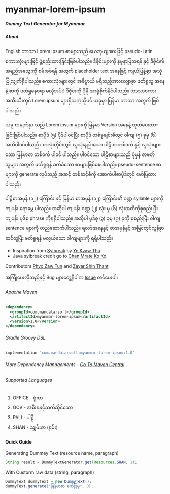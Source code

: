 # **myanmar-lorem-ipsum**
##### Dummy Text Generator for Myanmar

#####  About
English ဘာသာ Lorem ipsum စာများသည် ယေဘုယျအားဖြင့် pseudo-Latin စကားလုံးများဖြင့် ဖွဲ့စည်းထားခြင်းဖြစ်ပါသည်။ ဒီဇိုင်းများကို နမူနာပြသရန် နှင့် ဒီဇိုင်၏ အရည်အသွေးကို စမ်းစစ်ရန် အတွက် placeholder text အနေဖြင့် ကျယ်ပြန့်စွာ အသုံပြုလျှက်ရှိပါသည်။ စကားလုံးများတွင် အဓိပ္ပာယ် မရှိသည့်အားလျှောစွာ ဖတ်ရှုသူ အနေနဲ့ စာကို ဖတ်ရှုနေစရာ မလိုအပ်ပဲ ဒီဇိုင်းကို ပိုမို အာရုံစိုက်နိုင်ပါသည်။ ဘာသာစကား အသီးသီးတွင် Lorem ipsum များရှိသကဲ့သိုပင် ယခုမှာ မြန်မာ ဘာသာ အတွက် ဖြစ်ပါသည်။

ယခု စာမျက်နှာ သည် Lorem ipsum များကို မြန်မာ Version အနေနဲ့ ထုတ်ပေးထားခြင်းဖြစ်ပါသည်။ စာပိုဒ် (၅) ပိုဒ်ပါ၀င်ပြီး စာပိုဒ် တစ်ခုချင်းစီတွင် ၀ါကျ (၅) ခုမှ (၆) အထိပါ၀င်ပါသည်။ စာလုံးတိုင်းတွင် လူသုံးနည်းသော ပါဠိ စာတစ်၀က် နှင့် လူသုံးများသော မြန်မာစာ တစ်၀က် ပါ၀င် ပါသည်။ ပါ၀င်သော ပါဠိစာများသည် ပုံမှန် စာဖတ်သူများ အတွက် ဖတ်ရှုရန် ခက်ခဲသော စာများဖြစ်စေပါသည်။ pseudo-sentence စာများကို generate လုပ်သည့် အဆင့် တစ်ဆင့်စီကို အောက်ပါစာပိုဒ်တွင် ဖော်ပြထားပါသည်။

ပါဠိစာအမှန် (၁၂) ကြောင်း နှင့် မြန်မာ စာအမှန် (၁၂) ကြောင်း၏ ဝဏ္ဏ syllable များကို ကျပန်း ရောမွှေ ပါသည်။ အဆိုပါ ကျပန်း ဝဏ္ဏ (၂) လုံး မှ (၆) လုံးအထိကိုစုစည်းပြီး ကျပန်း ပုဒ်စု phrase ကိုရရှိပါသည်။ အဆိုပါ ပုဒ်စု (၃) ခုမှ (၉) ခုကို စုစည်းပြီး ၀ါကျ sentence များကို တည်ဆောက်ပါသည်။ ရလဒ်အနေနှင့် စာအမှန်နှင့် အမြင်တွင်လွန်စွာ ဆင်တူပြီး ဖတ်ရှုရန် မလွယ်သော ၀ါကျများကို ရရှိပါသည်။

- Inspiration from [Sylbreak](https://github.com/ye-kyaw-thu/sylbreak "Sylbreak") by [Ye Kyaw Thu](https://github.com/ye-kyaw-thu "Ye Kyaw Thu")
- Java sylbreak credit go to [Chan Mrate Ko Ko](https://github.com/chanmratekoko "Chan Mrate Ko Ko").

Contributors [Phyo Zaw Tun](https://github.com/phyozawtun "Phyo Zaw Tun") and [Zayar Shin Thant](https://github.com/zayarthant "Zayar Shin Thant")

အကြုံပေးလိုသည်နှင့် Bug များတွေ့ရှိပါက [Issue](https://github.com/zayarthant/myanmar-lorem-ipsum/issues "Issue") တင်ပေးပါ။

###### Apache Maven
```xml
<dependency>
  <groupId>com.mandalarsoft</groupId>
  <artifactId>myanmar-lorem-ipsum</artifactId>
  <version>1.0</version>
</dependency>
```

###### Gradle Groovy DSL

```groovy
implementation 'com.mandalarsoft:myanmar-lorem-ipsum:1.0'
```

###### More Dependency Managements - [Go To Maven Central](https://search.maven.org/artifact/com.mandalarsoft/myanmar-lorem-ipsum/1.0/jar "Maven Central")

###### Supported Languages

1. OFFICE - ရုံးစာ
2. GOV - အစိုးရနှင့်သက်ဆိုင်သော
3. PALI - ပါဠိ
4. SHAN - သျှမ်းစာ (ရှမ်း)

#### Quick Guide

Generating Dummey Text (resource name, paragraph)
```java
String result = DummyTextGenerator.get(Resources.SHAN, 1);
```

With Custorm raw data (string, paragraph)
```java
DummyText dummyText = new DummyText();
dummyText.generate("မြန်မာစာ ဖော်ပြမှု", 0);
```










